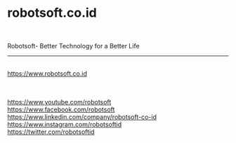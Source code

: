 # robotsoft.co.id
<br>

Robotsoft- Better Technology for a Better Life
<br>
_____________________________________________________

<br>
<a href="https://www.robotsoft.co.id" target=_blank>https://www.robotsoft.co.id</a>

<br><br>
<a href="https://www.youtube.com/robotsoft" target=_blank>https://www.youtube.com/robotsoft</a>
<br>
<a href="https://www.facebook.com/robotsoft" target=_blank>https://www.facebook.com/robotsoft</a>
<br>
<a href="https://www.linkedin.com/company/robotsoft-co-id" target=_blank>https://www.linkedin.com/company/robotsoft-co-id</a>
<br>
<a href="https://www.instagram.com/robotsoftid" target=_blank>https://www.instagram.com/robotsoftid</a>
<br>
<a href="https://twitter.com/robotsoftid" target=_blank>https://twitter.com/robotsoftid</a>

